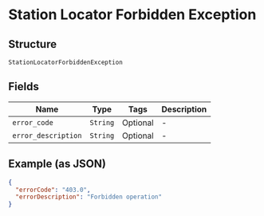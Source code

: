 
# Station Locator Forbidden Exception

## Structure

`StationLocatorForbiddenException`

## Fields

| Name | Type | Tags | Description |
|  --- | --- | --- | --- |
| `error_code` | `String` | Optional | - |
| `error_description` | `String` | Optional | - |

## Example (as JSON)

```json
{
  "errorCode": "403.0",
  "errorDescription": "Forbidden operation"
}
```

